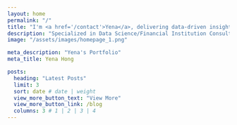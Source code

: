 ```yaml
---
layout: home
permalink: "/"
title: "I'm <a href='/contact'>Yena</a>, delivering data-driven insights."
description: "Specialized in Data Science/Financial Institution Consulting"
image: "/assets/images/homepage_1.png"

meta_description: "Yena's Portfolio"
meta_title: Yena Hong

posts:
  heading: "Latest Posts"
  limit: 3
  sort: date # date | weight
  view_more_button_text: "View More"
  view_more_button_link: /blog
  columns: 3 # 1 | 2 | 3 | 4
---
```

